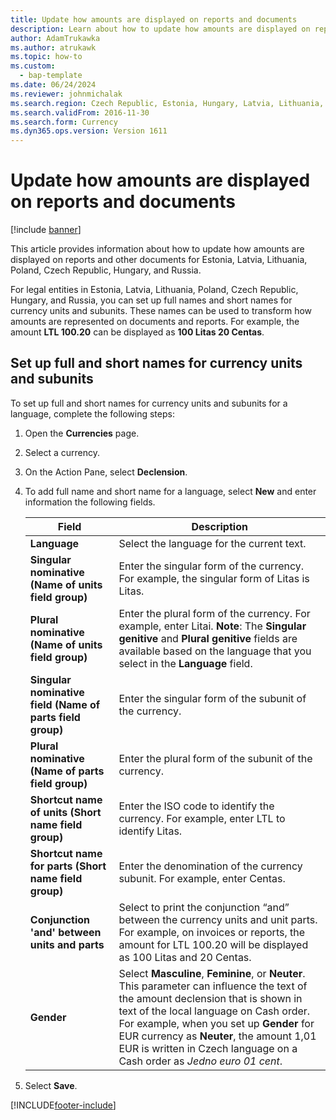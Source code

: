 ```yaml
---
title: Update how amounts are displayed on reports and documents
description: Learn about how to update how amounts are displayed on reports and other documents for Estonia, Latvia, Lithuania, Poland, Czech Republic, Hungary, and Russia.
author: AdamTrukawka
ms.author: atrukawk
ms.topic: how-to
ms.custom: 
  - bap-template
ms.date: 06/24/2024
ms.reviewer: johnmichalak
ms.search.region: Czech Republic, Estonia, Hungary, Latvia, Lithuania, Poland, Russia
ms.search.validFrom: 2016-11-30
ms.search.form: Currency
ms.dyn365.ops.version: Version 1611
---
```


# Update how amounts are displayed on reports and documents

[!include [banner](../../includes/banner.md)]

This article provides information about how to update how amounts are displayed on reports and other documents for Estonia, Latvia, Lithuania, Poland, Czech Republic, Hungary, and Russia.

For legal entities in Estonia, Latvia, Lithuania, Poland, Czech Republic, Hungary, and Russia, you can set up full names and short names for currency units and subunits. These names can be used to transform how amounts are represented on documents and reports. For example, the amount **LTL 100.20** can be displayed as **100 Litas 20 Centas**.

## Set up full and short names for currency units and subunits
To set up full and short names for currency units and subunits for a language, complete the following steps:

1. Open the **Currencies** page.
2. Select a currency.
3. On the Action Pane, select **Declension**.
4. To add full name and short name for a language, select **New** and enter information the following fields.

   |             Field                                                           |                        Description                                                                                                                                                                                                                                                |
   |------------------------------------------------------------------------|------------------------------------------------------------------------------------------------------------------------------------------------------------------------------------------------------------------------------------------------------------------------|
   |                       <strong>Language</strong>                        |                                                                                                               Select the language for the current text.                                                                                                                |
   |    <strong>Singular nominative (Name of units field group)</strong>    |                                                                                       Enter the singular form of the currency. For example, the singular form of Litas is Litas.                                                                                       |
   |     <strong>Plural nominative (Name of units field group)</strong>     | Enter the plural form of the currency. For example, enter Litai. <strong>Note</strong>: The <strong>Singular genitive</strong> and <strong>Plural genitive</strong> fields are available based on the language that you select in the <strong>Language</strong> field. |
   | <strong>Singular nominative field (Name of parts field group)</strong> |                                                                                                        Enter the singular form of the subunit of the currency.                                                                                                         |
   |     <strong>Plural nominative (Name of parts field group)</strong>     |                                                                                                         Enter the plural form of the subunit of the currency.                                                                                                          |
   |    <strong>Shortcut name of units (Short name field group)</strong>    |                                                                                         Enter the ISO code to identify the currency. For example, enter LTL to identify Litas.                                                                                         |
   |   <strong>Shortcut name for parts (Short name field group)</strong>    |                                                                                               Enter the denomination of the currency subunit. For example, enter Centas.                                                                                               |
   |       <strong>Conjunction 'and' between units and parts</strong>       |                                     Select to print the conjunction “and” between the currency units and unit parts. For example, on invoices or reports, the amount for LTL 100.20 will be displayed as 100 Litas and 20 Centas.                                      |
   |       <strong>Gender</strong>       |  Select **Masculine**, **Feminine**, or **Neuter**. This parameter can influence the text of the amount declension that is shown in text of the local language on Cash order. For example, when you set up **Gender** for EUR currency as **Neuter**, the amount 1,01 EUR is written in Czech language on a Cash order as *Jedno euro 01 cent*.  |

5. Select **Save**.



[!INCLUDE[footer-include](../../../includes/footer-banner.md)]

